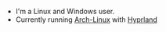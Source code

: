 <span style="font-size:15px;"></span>
- I'm a Linux and Windows user.
- Currently running [Arch-Linux](https://https://archlinux.org/) with [Hyprland](https://hyprland.org/)

